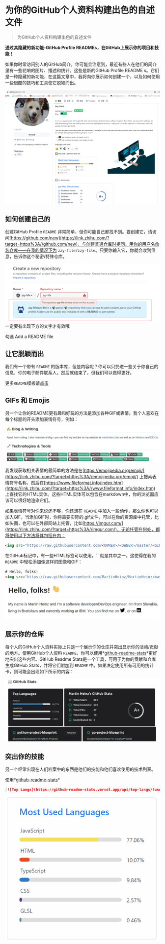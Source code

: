 # 为你的GitHub个人资料构建出色的自述文件

> 为GitHub个人资料构建出色的自述文件
>
> 

**通过其隐藏的新功能-GitHub Profile READMEs，在GitHub上展示你的项目和技能！**

如果你时常访问别人的GitHub简介，你可能会注意到，最近有些人在他们的简介里有一些花哨的图片、描述和统计。这些是新的GitHub Profile README s。它们是一种隐藏的新功能，在这篇文章中，我将向你展示如何创建一个，以及如何使用一些很酷的技巧和工具使它脱颖而出。

![1666334360623](image/1666334360623.png)

## 如何创建自己的

创建GitHub Profile `README` 非常简单，但你可能自己都找不到。要创建它，请访问[https://github.com/new](https://link.zhihu.com/?target=https%3A//github.com/new)，与创建普通仓库时相同。用你的用户名命名仓库——在我的情况下为 `zzy-file/zzy-file`。只要你输入它，你就会收到信息，告诉你这个秘密/特殊仓库。

![1666334433576](image/1666334433576.png)一定要有出现下方的文字才有效哦

勾选 Add a README file 



## 让它脱颖而出

我们有一个带有 `README` 的版本库，但是内容呢？你可以只扔进一些关于你自己的信息，你的电子邮件联系人，然后就结束了，但我们可以做得更好。 

更多`README`模板请[点击](https://github.com/abhisheknaiidu/awesome-github-profile-readme)



## GIFs 和 Emojis

另一个让你的README更有趣和好玩的方法是添加各种GIF或表情。我个人喜欢在每个标题的开头添加表情符号，例如：

![1666334657447](image/1666334657447.png)

我发现获取相关表情的最简单的方法是在[https://emojipedia.org/emoji/](https://link.zhihu.com/?target=https%3A//emojipedia.org/emoji/) 上搜索表情符号名称，然后在[https://www.fileformat.info/index.htm](https://link.zhihu.com/?target=https%3A//www.fileformat.info/index.htm) 上查找它的HTML实体。这些HTML实体可以包含在markdown中，你的浏览器应该可以很好地渲染它们。

如果表情符号对你来说还不够，你还想在 `README` 中加入一些动作，那么你也可以加入GIF。当添加GIF时，你将需要实际的.gif文件，可以在你的资源库中托管，比如头图，也可以在外部网站上托管，比如[https://imgur.com/](https://link.zhihu.com/?target=https%3A//imgur.com/)。无论托管在何处，都将使用以下方法将其包括在内：

```html
<img src="https://raw.githubusercontent.com/<OWNER>/<OWNER>/master/<GIF_NAME>.gif" width="30px">
```

在GitHub标记中，有一些HTML标签可以使用，`` 就是其中之一。这使得在我的 `README` 中轻松添加像这样的图像和GIF：

```html
# Hello, folks! 
<img src="https://raw.githubusercontent.com/MartinHeinz/MartinHeinz/master/wave.gif" width="30px">
```

  ![动图](image/v2-b30d45fc5b841a9159cf53eb2a99bcd6_b.webp) 



## 展示你的仓库

每个人的GitHub个人资料实际上只是一个展示你的仓库并突出显示你的活动/贡献的地方。使用GitHub个人资料 `README`，你可以使用*[github-readme-stats](https://link.zhihu.com/?target=https%3A//github.com/anuraghazra/github-readme-stats)*更好地突出这些内容。GitHub Readme Stats是一个工具，可用于为你的贡献和仓库生成GitHub Stats，并将它们附加到 `README` 中。如果决定使用所有可用的统计卡，则可能会出现如下所示的内容：

![1666334671306](image/1666334671306.png)



## 突出你的技能

 另一个经常出现在人们档案中的东西是他们的技能和他们喜欢使用的技术列表。 

使用*[github-readme-stats](https://link.zhihu.com/?target=https%3A//github.com/anuraghazra/github-readme-stats)*

```markdown
[![Top Langs](https://github-readme-stats.vercel.app/api/top-langs/?username=anuraghazra&layout=compact)](https://github.com/anuraghazra/github-readme-stats)
```

![1666334761379](image/1666334761379.png)





